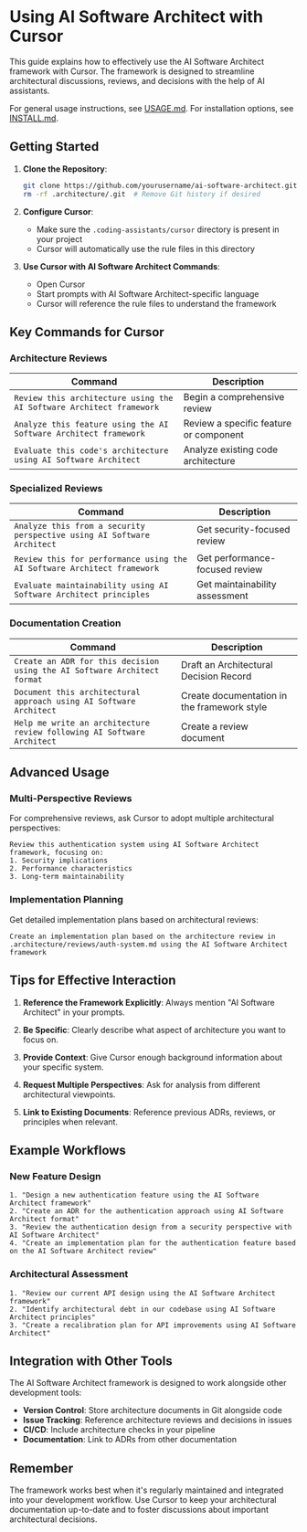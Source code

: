 # Using AI Software Architect with Cursor

This guide explains how to effectively use the AI Software Architect framework with Cursor. The framework is designed to streamline architectural discussions, reviews, and decisions with the help of AI assistants.

For general usage instructions, see [USAGE.md](USAGE.md). For installation options, see [INSTALL.md](INSTALL.md).

## Getting Started

1. **Clone the Repository**:
   ```bash
   git clone https://github.com/yourusername/ai-software-architect.git .architecture
   rm -rf .architecture/.git  # Remove Git history if desired
   ```

2. **Configure Cursor**:
   - Make sure the `.coding-assistants/cursor` directory is present in your project
   - Cursor will automatically use the rule files in this directory

3. **Use Cursor with AI Software Architect Commands**:
   - Open Cursor
   - Start prompts with AI Software Architect-specific language
   - Cursor will reference the rule files to understand the framework

## Key Commands for Cursor

### Architecture Reviews

| Command | Description |
|---------|-------------|
| `Review this architecture using the AI Software Architect framework` | Begin a comprehensive review |
| `Analyze this feature using the AI Software Architect framework` | Review a specific feature or component |
| `Evaluate this code's architecture using AI Software Architect` | Analyze existing code architecture |

### Specialized Reviews

| Command | Description |
|---------|-------------|
| `Analyze this from a security perspective using AI Software Architect` | Get security-focused review |
| `Review this for performance using the AI Software Architect framework` | Get performance-focused review |
| `Evaluate maintainability using AI Software Architect principles` | Get maintainability assessment |

### Documentation Creation

| Command | Description |
|---------|-------------|
| `Create an ADR for this decision using the AI Software Architect format` | Draft an Architectural Decision Record |
| `Document this architectural approach using AI Software Architect` | Create documentation in the framework style |
| `Help me write an architecture review following AI Software Architect` | Create a review document |

## Advanced Usage

### Multi-Perspective Reviews

For comprehensive reviews, ask Cursor to adopt multiple architectural perspectives:

```
Review this authentication system using AI Software Architect framework, focusing on:
1. Security implications
2. Performance characteristics 
3. Long-term maintainability
```

### Implementation Planning

Get detailed implementation plans based on architectural reviews:

```
Create an implementation plan based on the architecture review in .architecture/reviews/auth-system.md using the AI Software Architect framework
```

## Tips for Effective Interaction

1. **Reference the Framework Explicitly**: Always mention "AI Software Architect" in your prompts.

2. **Be Specific**: Clearly describe what aspect of architecture you want to focus on.

3. **Provide Context**: Give Cursor enough background information about your specific system.

4. **Request Multiple Perspectives**: Ask for analysis from different architectural viewpoints.

5. **Link to Existing Documents**: Reference previous ADRs, reviews, or principles when relevant.

## Example Workflows

### New Feature Design

```
1. "Design a new authentication feature using the AI Software Architect framework"
2. "Create an ADR for the authentication approach using AI Software Architect format"
3. "Review the authentication design from a security perspective with AI Software Architect"
4. "Create an implementation plan for the authentication feature based on the AI Software Architect review"
```

### Architectural Assessment

```
1. "Review our current API design using the AI Software Architect framework"
2. "Identify architectural debt in our codebase using AI Software Architect principles"
3. "Create a recalibration plan for API improvements using AI Software Architect"
```

## Integration with Other Tools

The AI Software Architect framework is designed to work alongside other development tools:

- **Version Control**: Store architecture documents in Git alongside code
- **Issue Tracking**: Reference architecture reviews and decisions in issues
- **CI/CD**: Include architecture checks in your pipeline
- **Documentation**: Link to ADRs from other documentation

## Remember

The framework works best when it's regularly maintained and integrated into your development workflow. Use Cursor to keep your architectural documentation up-to-date and to foster discussions about important architectural decisions.
